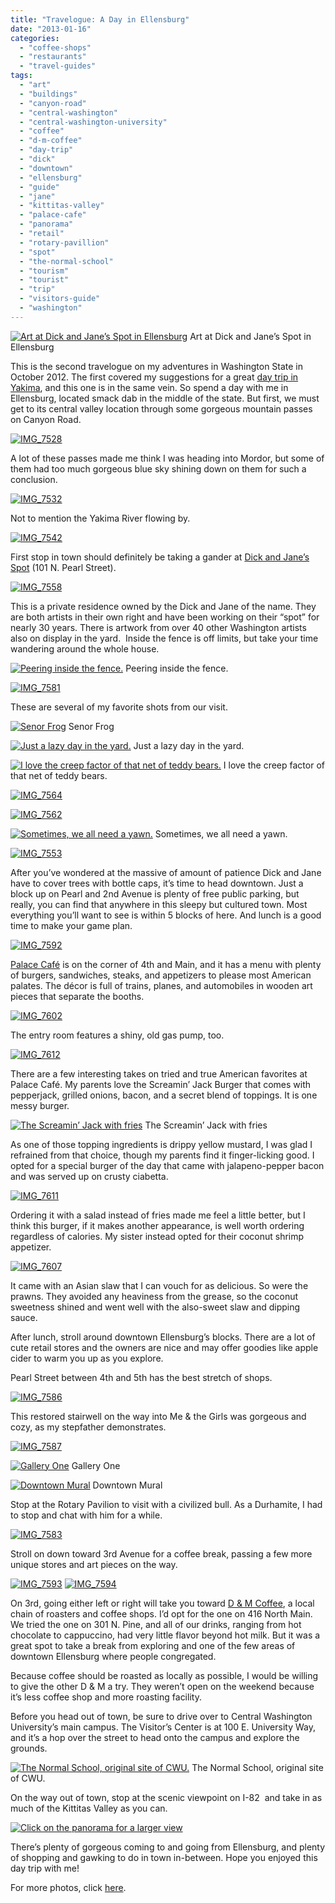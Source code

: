 ```yaml
---
title: "Travelogue: A Day in Ellensburg"
date: "2013-01-16"
categories:
  - "coffee-shops"
  - "restaurants"
  - "travel-guides"
tags:
  - "art"
  - "buildings"
  - "canyon-road"
  - "central-washington"
  - "central-washington-university"
  - "coffee"
  - "d-m-coffee"
  - "day-trip"
  - "dick"
  - "downtown"
  - "ellensburg"
  - "guide"
  - "jane"
  - "kittitas-valley"
  - "palace-cafe"
  - "panorama"
  - "retail"
  - "rotary-pavillion"
  - "spot"
  - "the-normal-school"
  - "tourism"
  - "tourist"
  - "trip"
  - "visitors-guide"
  - "washington"
---
```





<div class="caption">

[![Art at Dick and Jane’s Spot in Ellensburg](http://s3.amazonaws.com/thegourmez-wpmedia/2013/01/IMG_7574.jpg)](http://www.thegourmez.com/2013/01/travelogue-a-day-in-ellensburg/img_7574/) Art at Dick and Jane’s Spot in Ellensburg</div>


This is the second travelogue on my adventures in Washington State in October 2012. The first covered my suggestions for a great [day trip in Yakima](index.php?p=5412 "Yakima Day Trip"), and this one is in the same vein. So spend a day with me in Ellensburg, located smack dab in the middle of the state. But first, we must get to its central valley location through some gorgeous mountain passes on Canyon Road.

[![IMG_7528](http://s3.amazonaws.com/thegourmez-wpmedia/2013/01/IMG_7528.jpg)](http://www.thegourmez.com/2013/01/travelogue-a-day-in-ellensburg/img_7528/)

A lot of these passes made me think I was heading into Mordor, but some of them had too much gorgeous blue sky shining down on them for such a conclusion.

[![IMG_7532](http://s3.amazonaws.com/thegourmez-wpmedia/2013/01/IMG_7532.jpg)](http://www.thegourmez.com/2013/01/travelogue-a-day-in-ellensburg/img_7532/)

Not to mention the Yakima River flowing by.

[![IMG_7542](http://s3.amazonaws.com/thegourmez-wpmedia/2013/01/IMG_7542.jpg)](http://www.thegourmez.com/2013/01/travelogue-a-day-in-ellensburg/img_7542/)

First stop in town should definitely be taking a gander at [Dick and Jane’s Spot](http://www.reflectorart.com/index.html) (101 N. Pearl Street).

[![IMG_7558](http://s3.amazonaws.com/thegourmez-wpmedia/2013/01/IMG_7558.jpg)](http://www.thegourmez.com/2013/01/travelogue-a-day-in-ellensburg/img_7558/)

This is a private residence owned by the Dick and Jane of the name. They are both artists in their own right and have been working on their “spot” for nearly 30 years. There is artwork from over 40 other Washington artists also on display in the yard.  Inside the fence is off limits, but take your time wandering around the whole house.




<div class="caption">

[![Peering inside the fence.](http://s3.amazonaws.com/thegourmez-wpmedia/2013/01/IMG_7579.jpg)](http://www.thegourmez.com/2013/01/travelogue-a-day-in-ellensburg/img_7579/) Peering inside the fence.</div>


[![IMG_7581](http://s3.amazonaws.com/thegourmez-wpmedia/2013/01/IMG_7581.jpg)](http://www.thegourmez.com/2013/01/travelogue-a-day-in-ellensburg/img_7581/)

These are several of my favorite shots from our visit.




<div class="caption">

[![Senor Frog](http://s3.amazonaws.com/thegourmez-wpmedia/2013/01/IMG_7578.jpg)](http://www.thegourmez.com/2013/01/travelogue-a-day-in-ellensburg/img_7578/) Senor Frog</div>





<div class="caption">

[![Just a lazy day in the yard.](http://s3.amazonaws.com/thegourmez-wpmedia/2013/01/IMG_7576.jpg)](http://www.thegourmez.com/2013/01/travelogue-a-day-in-ellensburg/img_7576/) Just a lazy day in the yard.</div>





<div class="caption">

[![I love the creep factor of that net of teddy bears.](http://s3.amazonaws.com/thegourmez-wpmedia/2013/01/IMG_7571.jpg)](http://www.thegourmez.com/2013/01/travelogue-a-day-in-ellensburg/img_7571/) I love the creep factor of that net of teddy bears.</div>


[![IMG_7564](http://s3.amazonaws.com/thegourmez-wpmedia/2013/01/IMG_7564.jpg)](http://www.thegourmez.com/2013/01/travelogue-a-day-in-ellensburg/img_7564/)

[![IMG_7562](http://s3.amazonaws.com/thegourmez-wpmedia/2013/01/IMG_7562.jpg)](http://www.thegourmez.com/2013/01/travelogue-a-day-in-ellensburg/img_7562/)




<div class="caption">

[![Sometimes, we all need a yawn.](http://s3.amazonaws.com/thegourmez-wpmedia/2013/01/IMG_7557.jpg)](http://www.thegourmez.com/2013/01/travelogue-a-day-in-ellensburg/img_7557/) Sometimes, we all need a yawn.</div>


[![IMG_7553](http://s3.amazonaws.com/thegourmez-wpmedia/2013/01/IMG_7553.jpg)](http://www.thegourmez.com/2013/01/travelogue-a-day-in-ellensburg/img_7553/)

After you’ve wondered at the massive of amount of patience Dick and Jane have to cover trees with bottle caps, it’s time to head downtown. Just a block up on Pearl and 2nd Avenue is plenty of free public parking, but really, you can find that anywhere in this sleepy but cultured town. Most everything you’ll want to see is within 5 blocks of here. And lunch is a good time to make your game plan.

[![IMG_7592](http://s3.amazonaws.com/thegourmez-wpmedia/2013/01/IMG_7592.jpg)](http://www.thegourmez.com/2013/01/travelogue-a-day-in-ellensburg/img_7592/)

[Palace Café](http://thepalacecafe.net/) is on the corner of 4th and Main, and it has a menu with plenty of burgers, sandwiches, steaks, and appetizers to please most American palates. The décor is full of trains, planes, and automobiles in wooden art pieces that separate the booths.

[![IMG_7602](http://s3.amazonaws.com/thegourmez-wpmedia/2013/01/IMG_7602.jpg)](http://www.thegourmez.com/2013/01/travelogue-a-day-in-ellensburg/img_7602/)

The entry room features a shiny, old gas pump, too.

[![IMG_7612](http://s3.amazonaws.com/thegourmez-wpmedia/2013/01/IMG_7612.jpg)](http://www.thegourmez.com/2013/01/travelogue-a-day-in-ellensburg/img_7612/)

There are a few interesting takes on tried and true American favorites at Palace Café. My parents love the Screamin’ Jack Burger that comes with pepperjack, grilled onions, bacon, and a secret blend of toppings. It is one messy burger.




<div class="caption">

[![The Screamin’ Jack with fries](http://s3.amazonaws.com/thegourmez-wpmedia/2013/01/IMG_7609.jpg)](http://www.thegourmez.com/2013/01/travelogue-a-day-in-ellensburg/img_7609/) The Screamin’ Jack with fries</div>


As one of those topping ingredients is drippy yellow mustard, I was glad I refrained from that choice, though my parents find it finger-licking good. I opted for a special burger of the day that came with jalapeno-pepper bacon and was served up on crusty ciabetta.

[![IMG_7611](http://s3.amazonaws.com/thegourmez-wpmedia/2013/01/IMG_7611.jpg)](http://www.thegourmez.com/2013/01/travelogue-a-day-in-ellensburg/img_7611/)

Ordering it with a salad instead of fries made me feel a little better, but I think this burger, if it makes another appearance, is well worth ordering regardless of calories. My sister instead opted for their coconut shrimp appetizer.

[![IMG_7607](http://s3.amazonaws.com/thegourmez-wpmedia/2013/01/IMG_7607.jpg)](http://www.thegourmez.com/2013/01/travelogue-a-day-in-ellensburg/img_7607/)

It came with an Asian slaw that I can vouch for as delicious. So were the prawns. They avoided any heaviness from the grease, so the coconut sweetness shined and went well with the also-sweet slaw and dipping sauce.

After lunch, stroll around downtown Ellensburg’s blocks. There are a lot of cute retail stores and the owners are nice and may offer goodies like apple cider to warm you up as you explore.

Pearl Street between 4th and 5th has the best stretch of shops.

[![IMG_7586](http://s3.amazonaws.com/thegourmez-wpmedia/2013/01/IMG_7586.jpg)](http://www.thegourmez.com/2013/01/travelogue-a-day-in-ellensburg/img_7586/)

This restored stairwell on the way into Me & the Girls was gorgeous and cozy, as my stepfather demonstrates.

[![IMG_7587](http://s3.amazonaws.com/thegourmez-wpmedia/2013/01/IMG_7587.jpg)](http://www.thegourmez.com/2013/01/travelogue-a-day-in-ellensburg/img_7587/)




<div class="caption">

[![Gallery One](http://s3.amazonaws.com/thegourmez-wpmedia/2013/01/IMG_7588.jpg)](http://www.thegourmez.com/2013/01/travelogue-a-day-in-ellensburg/img_7588/) Gallery One</div>





<div class="caption">

[![Downtown Mural](http://s3.amazonaws.com/thegourmez-wpmedia/2013/01/IMG_7589.jpg)](http://www.thegourmez.com/2013/01/travelogue-a-day-in-ellensburg/img_7589/) Downtown Mural</div>


Stop at the Rotary Pavilion to visit with a civilized bull. As a Durhamite, I had to stop and chat with him for a while.

[![IMG_7583](http://s3.amazonaws.com/thegourmez-wpmedia/2013/01/IMG_7583.jpg)](http://www.thegourmez.com/2013/01/travelogue-a-day-in-ellensburg/img_7583/)

Stroll on down toward 3rd Avenue for a coffee break, passing a few more unique stores and art pieces on the way.

[![IMG_7593](http://s3.amazonaws.com/thegourmez-wpmedia/2013/01/IMG_7593.jpg)](http://www.thegourmez.com/2013/01/travelogue-a-day-in-ellensburg/img_7593/) [![IMG_7594](http://s3.amazonaws.com/thegourmez-wpmedia/2013/01/IMG_7594.jpg)](http://www.thegourmez.com/2013/01/travelogue-a-day-in-ellensburg/img_7594/)

On 3rd, going either left or right will take you toward [D & M Coffee](http://www.dmcoffee.com/home.htm), a local chain of roasters and coffee shops. I’d opt for the one on 416 North Main. We tried the one on 301 N. Pine, and all of our drinks, ranging from hot chocolate to cappuccino, had very little flavor beyond hot milk. But it was a great spot to take a break from exploring and one of the few areas of downtown Ellensburg where people congregated.

Because coffee should be roasted as locally as possible, I would be willing to give the other D & M a try. They weren’t open on the weekend because it’s less coffee shop and more roasting facility.

Before you head out of town, be sure to drive over to Central Washington University’s main campus. The Visitor’s Center is at 100 E. University Way, and it’s a hop over the street to head onto the campus and explore the grounds.




<div class="caption">

[![The Normal School, original site of CWU.](http://s3.amazonaws.com/thegourmez-wpmedia/2013/01/IMG_7599.jpg)](http://www.thegourmez.com/2013/01/travelogue-a-day-in-ellensburg/img_7599/) The Normal School, original site of CWU.</div>


On the way out of town, stop at the scenic viewpoint on I-82  and take in as much of the Kittitas Valley as you can.




<div class="caption">

[![Click on the panorama for a larger view](http://s3.amazonaws.com/thegourmez-wpmedia/2013/01/IMG_7640-1024x68.jpg)](http://www.thegourmez.com/2013/01/travelogue-a-day-in-ellensburg/img_7640/)</div>


There’s plenty of gorgeous coming to and going from Ellensburg, and plenty of shopping and gawking to do in town in-between. Hope you enjoyed this day trip with me!

For more photos, click [here](https://www.facebook.com/media/set/?set=a.10151117539719607.443312.567409606&type=1&l=8264346c34).
